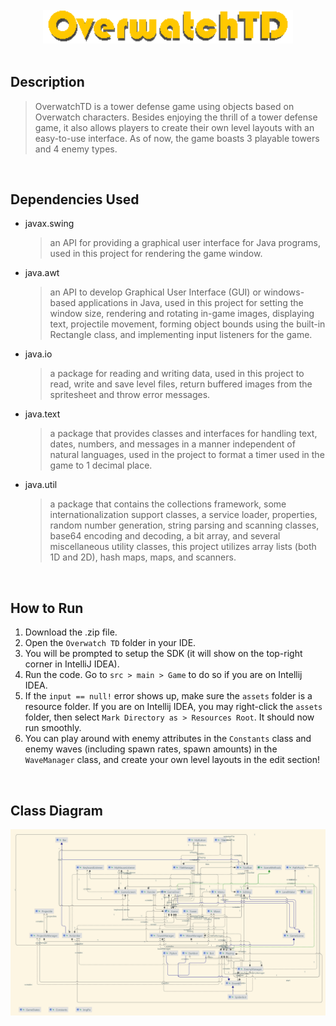 <br/>
<div align="center"><img src="/Images/Logo.png" alt="Logo" width="400"/></div>
<br/>

## Description
> OverwatchTD is a tower defense game using objects based on Overwatch characters. Besides enjoying the thrill of a tower defense game, it also allows players to create their own level layouts with an easy-to-use interface. As of now, the game boasts 3 playable towers and 4 enemy types.
<br/>

## Dependencies Used

- javax.swing
  > an API for providing a graphical user interface for Java programs, used in this project for rendering the game window.

- java.awt
  > an API to develop Graphical User Interface (GUI) or windows-based applications in Java, used in this project for setting the window size, rendering and rotating in-game images, displaying text, projectile movement, forming object bounds using the built-in Rectangle class, and implementing input listeners for the game.

- java.io
  > a package for reading and writing data, used in this project to read, write and save level files, return buffered images from the spritesheet and throw error messages.

- java.text
  > a package that provides classes and interfaces for handling text, dates, numbers, and messages in a manner independent of natural languages, used in the project to format a timer used in the game to 1 decimal place.

- java.util
  > a package that contains the collections framework, some internationalization support classes, a service loader, properties, random number generation, string parsing and scanning classes, base64 encoding and decoding, a bit array, and several miscellaneous utility classes, this project utilizes array lists (both 1D and 2D), hash maps, maps, and scanners.
<br/>

## How to Run
1. Download the .zip file.
2. Open the `Overwatch TD` folder in your IDE.
3. You will be prompted to setup the SDK (it will show on the top-right corner in IntelliJ IDEA).
4. Run the code. Go to `src > main > Game` to do so if you are on Intellij IDEA.
5. If the `input == null!` error shows up, make sure the `assets` folder is a resource folder. If you are on Intellij IDEA, you may right-click the `assets` folder, then select `Mark Directory as > Resources Root`. It should now run smoothly.
6. You can play around with enemy attributes in the `Constants` class and enemy waves (including spawn rates, spawn amounts) in the `WaveManager` class, and create your own level layouts in the edit section!
<br/>

## Class Diagram
![ClassDiagram](/Images/ClassDiagram.png)